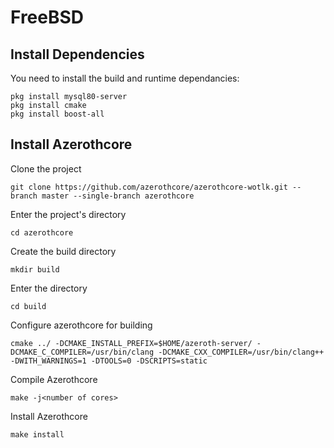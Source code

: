 # FreeBSD

## Install Dependencies
You need to install the build and runtime dependancies:

```
pkg install mysql80-server
pkg install cmake
pkg install boost-all
```
## Install Azerothcore

Clone the project

```
git clone https://github.com/azerothcore/azerothcore-wotlk.git --branch master --single-branch azerothcore
```

Enter the project's directory

```
cd azerothcore
```

Create the build directory

```
mkdir build
```

Enter the directory

```
cd build
```

Configure azerothcore for building

```
cmake ../ -DCMAKE_INSTALL_PREFIX=$HOME/azeroth-server/ -DCMAKE_C_COMPILER=/usr/bin/clang -DCMAKE_CXX_COMPILER=/usr/bin/clang++ -DWITH_WARNINGS=1 -DTOOLS=0 -DSCRIPTS=static
```

Compile Azerothcore

```
make -j<number of cores>
```

Install Azerothcore

```
make install
```

